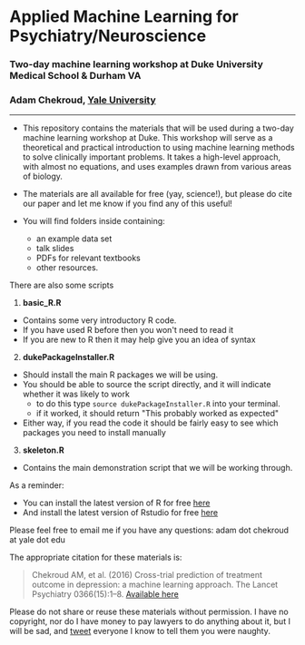 # Applied Machine Learning for Psychiatry/Neuroscience
### Two-day machine learning workshop at Duke University Medical School & Durham VA
### Adam Chekroud, [Yale University](http://mccarthylab.yale.edu)

----------------------------------------


- This repository contains the materials that will be used during a two-day machine learning workshop at Duke. This workshop will serve as a theoretical and practical introduction to using machine learning methods to solve clinically important problems. It takes a high-level approach, with almost no equations, and uses examples drawn from various areas of biology.

- The materials are all available for free (yay, science!), but please do cite our paper and let me know if you find any of this useful!

- You will find folders inside containing:
  - an example data set
  - talk slides
  - PDFs for relevant textbooks
  - other resources.

There are also some scripts

1. **basic_R.R**
  - Contains some very introductory R code.
  - If you have used R before then you won't need to read it
  - If you are new to R then it may help give you an idea of syntax
2. **dukePackageInstaller.R**
  - Should install the main R packages we will be using.
  - You should be able to source the script directly, and it will indicate whether it was likely to work
    - to do this type `source dukePackageInstaller.R` into your terminal. 
    - if it worked, it should return "This probably worked as expected"
  - Either way, if you read the code it should be fairly easy to see which packages you need to install manually
3. **skeleton.R**
  - Contains the main demonstration script that we will be working through.
  
  
As a reminder:

- You can install the latest version of R for free [here](http://cran.revolutionanalytics.com/)
- And install the latest version of Rstudio for free [here](https://www.rstudio.com/products/rstudio/#Desktop)


Please feel free to email me if you have any questions: adam dot chekroud at yale dot edu

The appropriate citation for these materials is: 

> Chekroud AM, et al. (2016) Cross-trial prediction of treatment outcome in depression: a machine learning approach. The Lancet Psychiatry 0366(15):1–8.  [Available here](dx.doi.org/10.1016/S2215-0366(15)00471-X)

Please do not share or reuse these materials without permission.
I have no copyright, nor do I have money to pay lawyers to do anything about it,
but I will be sad, and [tweet](https://twitter.com/itschekkers) everyone I know to tell them you were naughty.
    

